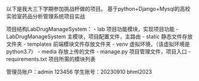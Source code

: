 以下是我大三下学期参加挑战杯做的项目。
 基于python+Django+Mysql的高校实验室药品分析管理系统项目实战

 项目结构LabDrugManageSystem：
	- lab 项目功能模块，实现项目功能
	- LabDrugManageSystem 主模块，项目配置文件，主路由
	- static 静态文件存放文件夹
	- templates 前端模块文件存放文件夹
	- venv 虚拟环境，（该虚拟环境是python3.7）
	- media 存放上传的文件
	- manage.py 项目管理文件，项目入口
	- requirements.txt 项目所需的模块列表

 管理员账户：admin 123456
学生账号：20230910 bhml2023 
